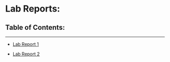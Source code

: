 # Lab Reports:
## Table of Contents:
---
* [Lab Report 1](https://gnamithan.github.io/cse15l-lab-reports/lab-report-1-week-2)

* [Lab Report 2](https://gnamithan.github.io/cse15l-lab-reports/lab-report-2-week-4)

